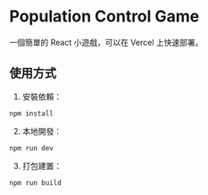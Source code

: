 # Population Control Game

一個簡單的 React 小遊戲，可以在 Vercel 上快速部署。

## 使用方式

1. 安裝依賴：
```
npm install
```

2. 本地開發：
```
npm run dev
```

3. 打包建置：
```
npm run build
```